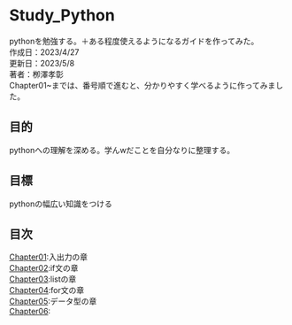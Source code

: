 
# Study_Python
pythonを勉強する。＋ある程度使えるようになるガイドを作ってみた。<br>
作成日：2023/4/27<br>
更新日：2023/5/8<br>
著者：栁澤孝彰<br>
Chapter01~までは、番号順で進むと、分かりやすく学べるように作ってみました。

## 目的
pythonへの理解を深める。学んwだことを自分なりに整理する。

## 目標
pythonの幅広い知識をつける

## 目次
[Chapter01](https://github.com/Yoshi01O/Study_Python/blob/main/Chapter01.md):入出力の章<br>
[Chapter02](https://github.com/Yoshi01O/Study_Python/blob/main/Chapter02.md):if文の章<br>
[Chapter03](https://github.com/Yoshi01O/Study_Python/blob/main/Chapter03.md):listの章<br>
[Chapter04](https://github.com/Yoshi01O/Study_Python/blob/main/Chapter04.md):for文の章<br>
[Chapter05](https://github.com/Yoshi01O/Study_Python/blob/main/Chapter05.md):データ型の章<br>
[Chapter06]():<br>
